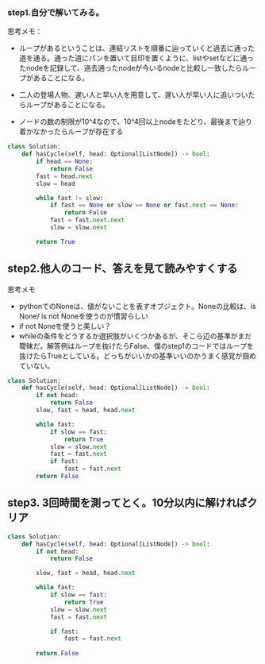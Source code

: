 ### step1.自分で解いてみる。
思考メモ：

- ループがあるということは、連結リストを順番に辿っていくと過去に通った道を通る。通った道にパンを置いて目印を置くように、listやsetなどに通ったnodeを記録して、過去通ったnodeが今いるnodeと比較し一致したらループがあることになる。

- 二人の登場人物、遅い人と早い人を用意して、遅い人が早い人に追いついたらループがあることになる。

- ノードの数の制限が10^4なので、10^4回以上nodeをたどり、最後まで辿り着かなかったらループが存在する


```python
class Solution:
    def hasCycle(self, head: Optional[ListNode]) -> bool:
        if head == None:
            return False
        fast = head.next
        slow = head

        while fast != slow:
            if fast == None or slow == None or fast.next == None:
                return False
            fast = fast.next.next
            slow = slow.next

        return True
```
## step2.他人のコード、答えを見て読みやすくする
思考メモ
- pythonでのNoneは、値がないことを表すオブジェクト。Noneの比較は、is None/ is not Noneを使うのが慣習らしい
- if not Noneを使うと美しい？
- whileの条件をどうするか選択肢がいくつかあるが、そこら辺の基準がまだ曖昧だ。解答例はループを抜けたらFalse、僕のstep1のコードではループを抜けたらTrueとしている。どっちがいいかの基準いいのかうまく感覚が掴めていない。

```python
class Solution:
    def hasCycle(self, head: Optional[ListNode]) -> bool:
        if not head:
            return False
        slow, fast = head, head.next

        while fast:
            if slow == fast:
                return True
            slow = slow.next
            fast = fast.next
            if fast:
                fast = fast.next
        return False
```

## step3. 3回時間を測ってとく。10分以内に解ければクリア
```python
class Solution:
    def hasCycle(self, head: Optional[ListNode]) -> bool:
        if not head:
            return False

        slow, fast = head, head.next

        while fast:
            if slow == fast:
                return True
            slow = slow.next
            fast = fast.next

            if fast:
                fast = fast.next
        
        return False
```